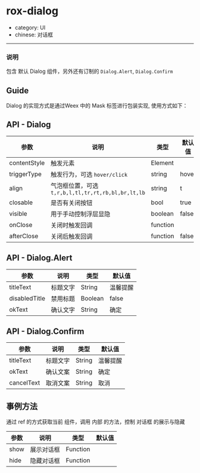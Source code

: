 # rox-dialog

- category: UI
- chinese: 对话框

---

### 说明
包含 默认 Dialog 组件，另外还有订制的 `Dialog.Alert`, `Dialog.Confirm`

## Guide

Dialog 的实现方式是通过Weex 中的 Mask 标签进行包装实现, 使用方式如下：



## API - Dialog

| 参数      | 说明                                     | 类型          | 默认值 |
|-----------|------------------------------------------|---------------|--------|
| contentStyle   | 触发元素       | Element        |   |
| triggerType   | 触发行为，可选 `hover/click`       | string        | hover  |
| align | 气泡框位置，可选 `t,r,b,l,tl,tr,rt,rb,bl,br,lt,lb` | string        | t    |
| closable | 是否有关闭按钮 |  bool        | true   |
| visible   | 用于手动控制浮层显隐                     | boolean       | false  |
| onClose   | 关闭时触发回调                     | function       |   |
| afterClose   | 关闭后触发回调                     | function       | false  |



## API - Dialog.Alert

| 参数      | 说明                                     | 类型          | 默认值 |
|-----------|------------------------------------------|---------------|--------|
| titleText   | 标题文字                 | String       | 温馨提醒  |
| disabledTitle   | 禁用标题                 | Boolean       | false  |
| okText   | 确认文字                     | String       | 确定  |




## API - Dialog.Confirm

| 参数      | 说明                                     | 类型          | 默认值 |
|-----------|------------------------------------------|---------------|--------|
| titleText   | 标题文字                 | String       | 温馨提醒  |
| okText   | 确认文案                 | String       | 确定  |
| cancelText   | 取消文案                     | String       | 取消  |




## 事例方法

通过 ref 的方式获取当前 组件，调用 内部 的方法，控制 对话框 的展示与隐藏

| 参数      | 说明                                     | 类型          | 默认值 |
|-----------|------------------------------------------|---------------|--------|
| show   | 展示对话框      | Function       |   |
| hide   | 隐藏对话框      | Function       |   |




